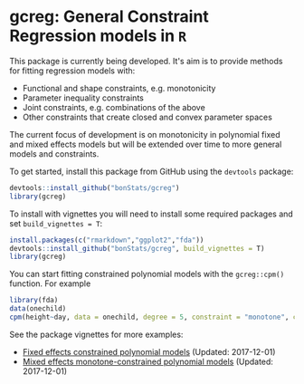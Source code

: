 # gcreg: General Constraint Regression models in `R`

This package is currently being developed. It's aim is to provide methods for fitting regression models with:
* Functional and shape constraints, e.g. monotonicity
* Parameter inequality constraints
* Joint constraints, e.g. combinations of the above
* Other constraints that create closed and convex parameter spaces

The current focus of development is on monotonicity in polynomial fixed and mixed effects models but will be extended over time to more general models and constraints. 

To get started, install this package from GitHub using the `devtools` package:

```r
devtools::install_github("bonStats/gcreg")
library(gcreg)
```

To install with vignettes you will need to install some required packages and set `build_vignettes = T`:
```r
install.packages(c("rmarkdown","ggplot2","fda"))
devtools::install_github("bonStats/gcreg", build_vignettes = T)
library(gcreg)
```


You can start fitting constrained polynomial models with the `gcreg::cpm()` function. For example

```r 
library(fda)
data(onechild)
cpm(height~day, data = onechild, degree = 5, constraint = "monotone", c_region = c(1,312))
```
See the package vignettes for more examples:
* [Fixed effects constrained polynomial models](https://github.com/bonStats/gcreg/files/1516836/getting-started-gcreg.pdf) (Updated: 2017-12-01)
* [Mixed effects monotone-constrained polynomial models](https://github.com/bonStats/gcreg/files/1516820/monotone-constrained-mixed-effects-models.pdf) (Updated: 2017-12-01)
